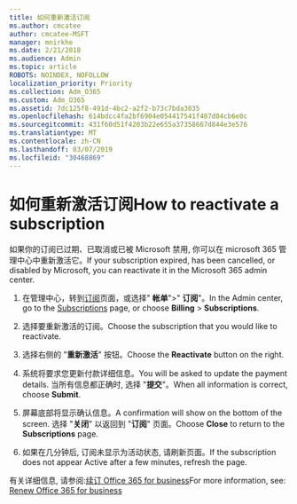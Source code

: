 ```yaml
---
title: 如何重新激活订阅
ms.author: cmcatee
author: cmcatee-MSFT
manager: mnirkhe
ms.date: 2/21/2018
ms.audience: Admin
ms.topic: article
ROBOTS: NOINDEX, NOFOLLOW
localization_priority: Priority
ms.collection: Adm_O365
ms.custom: Adm_O365
ms.assetid: 7dc125f8-491d-4bc2-a2f2-b73c7bda3035
ms.openlocfilehash: 614bdcc4fa2bf6904e054417541f487d04cb6e0c
ms.sourcegitcommit: 431f60d51f4203b22e655a37358667d844e3e576
ms.translationtype: MT
ms.contentlocale: zh-CN
ms.lasthandoff: 03/07/2019
ms.locfileid: "30468869"
---
```

# <a name="how-to-reactivate-a-subscription"></a><span data-ttu-id="32ff6-102">如何重新激活订阅</span><span class="sxs-lookup"><span data-stu-id="32ff6-102">How to reactivate a subscription</span></span>

<span data-ttu-id="32ff6-103">如果你的订阅已过期、已取消或已被 Microsoft 禁用, 你可以在 microsoft 365 管理中心中重新激活它。</span><span class="sxs-lookup"><span data-stu-id="32ff6-103">If your subscription expired, has been cancelled, or disabled by Microsoft, you can reactivate it in the Microsoft 365 admin center.</span></span>
  
1. <span data-ttu-id="32ff6-104">在管理中心，转到[订阅](https://go.microsoft.com/fwlink/p/?linkid=842054)页面，或选择" **帐单**"\>" **订阅**"。</span><span class="sxs-lookup"><span data-stu-id="32ff6-104">In the Admin center, go to the [Subscriptions](https://go.microsoft.com/fwlink/p/?linkid=842054) page, or choose **Billing** \> **Subscriptions**.</span></span>
    
2. <span data-ttu-id="32ff6-105">选择要重新激活的订阅。</span><span class="sxs-lookup"><span data-stu-id="32ff6-105">Choose the subscription that you would like to reactivate.</span></span>
    
3. <span data-ttu-id="32ff6-106">选择右侧的 "**重新激活**" 按钮。</span><span class="sxs-lookup"><span data-stu-id="32ff6-106">Choose the **Reactivate** button on the right.</span></span> 
    
4. <span data-ttu-id="32ff6-107">系统将要求您更新付款详细信息。</span><span class="sxs-lookup"><span data-stu-id="32ff6-107">You will be asked to update the payment details.</span></span> <span data-ttu-id="32ff6-108">当所有信息都正确时, 选择 "**提交**"。</span><span class="sxs-lookup"><span data-stu-id="32ff6-108">When all information is correct, choose **Submit**.</span></span>
    
5. <span data-ttu-id="32ff6-109">屏幕底部将显示确认信息。</span><span class="sxs-lookup"><span data-stu-id="32ff6-109">A confirmation will show on the bottom of the screen.</span></span> <span data-ttu-id="32ff6-110">选择 "**关闭**" 以返回到 "**订阅**" 页面。</span><span class="sxs-lookup"><span data-stu-id="32ff6-110">Choose **Close** to return to the **Subscriptions** page.</span></span> 
    
6. <span data-ttu-id="32ff6-111">如果在几分钟后, 订阅未显示为活动状态, 请刷新页面。</span><span class="sxs-lookup"><span data-stu-id="32ff6-111">If the subscription does not appear Active after a few minutes, refresh the page.</span></span>
    
<span data-ttu-id="32ff6-112">有关详细信息, 请参阅:[续订 Office 365 for business](https://support.office.com/article/8d83b530-f4ca-47f6-a666-e5791cbacc7e)</span><span class="sxs-lookup"><span data-stu-id="32ff6-112">For more information, see: [Renew Office 365 for business](https://support.office.com/article/8d83b530-f4ca-47f6-a666-e5791cbacc7e)</span></span>
  

